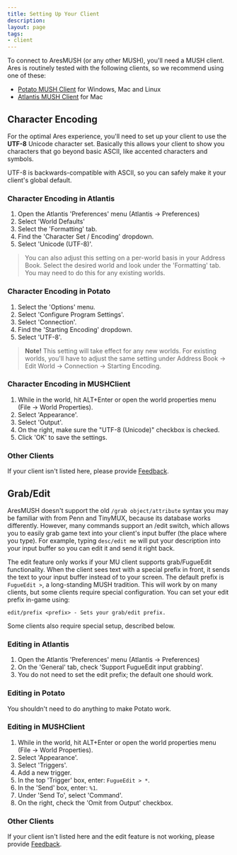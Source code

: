 ```yaml
---
title: Setting Up Your Client
description:
layout: page
tags: 
- client
---
```


To connect to AresMUSH (or any other MUSH), you'll need a MUSH client.  Ares is routinely tested with the following clients, so we recommend using one of these:

* [Potato MUSH Client](http://www.potatomushclient.com/) for Windows, Mac and Linux
* [Atlantis MUSH Client](http://www.riverdark.net/atlantis/) for Mac 

## Character Encoding

For the optimal Ares experience, you'll need to set up your client to use the **UTF-8** Unicode character set.  Basically this allows your client to show you characters that go beyond basic ASCII, like accented characters and symbols.

UTF-8 is backwards-compatible with ASCII, so you can safely make it your client's global default.

### Character Encoding in Atlantis

1. Open the Atlantis 'Preferences' menu (Atlantis -> Preferences)
2. Select 'World Defaults'
3. Select the 'Formatting' tab.
4. Find the 'Character Set / Encoding' dropdown.
5. Select 'Unicode (UTF-8)'.

> You can also adjust this setting on a per-world basis in your Address Book.  Select the desired world and look under the 'Formatting' tab.  You may need to do this for any existing worlds.

### Character Encoding in Potato

1. Select the 'Options' menu.
2. Select 'Configure Program Settings'.
3. Select 'Connection'.
4. Find the 'Starting Encoding' dropdown.
5. Select 'UTF-8'.

> **Note!**   This setting will take effect for any new worlds.  For existing worlds, you'll have to adjust the same setting under Address Book -> Edit World -> Connection -> Starting Encoding.

### Character Encoding in MUSHClient

1. While in the world, hit ALT+Enter or open the world properties menu (File -> World Properties). 
2. Select 'Appearance'.
3. Select 'Output'.
4. On the right, make sure the "UTF-8 (Unicode)" checkbox is checked.
5. Click 'OK' to save the settings.

### Other Clients

If your client isn't listed here, please provide [Feedback](/feedback).
 
## Grab/Edit

AresMUSH doesn't support the old `/grab object/attribute` syntax you may be familiar with from Penn and TinyMUX, because its database works differently.  However, many commands support an /edit switch, which allows you to easily grab game text into your client's input buffer (the place where you type).  For example, typing `desc/edit me` will put your description into your input buffer so you can edit it and send it right back.

The edit feature only works if your MU client supports grab/FugueEdit functionality.  When the client sees text with a special prefix in front, it sends the text to your input buffer instead of to your screen.  The default prefix is `FugueEdit >`, a long-standing MUSH tradition.  This will work by on many clients, but some clients require special configuration.  You can set your edit prefix in-game using:

    edit/prefix <prefix> - Sets your grab/edit prefix.

Some clients also require special setup, described below.

### Editing in Atlantis

1. Open the Atlantis 'Preferences' menu (Atlantis -> Preferences)
2. On the 'General' tab, check 'Support FugueEdit input grabbing'.
3. You do not need to set the edit prefix; the default one should work.

### Editing in Potato

You shouldn't need to do anything to make Potato work.

### Editing in MUSHClient

1. While in the world, hit ALT+Enter or open the world properties menu (File -> World Properties). 
2. Select 'Appearance'.
3. Select 'Triggers'.
4. Add a new trigger.
5. In the top 'Trigger' box, enter:  `FugueEdit > *`.
6. In the 'Send' box, enter: `%1`.
7. Under 'Send To', select 'Command'.
8. On the right, check the 'Omit from Output' checkbox.

### Other Clients

If your client isn't listed here and the edit feature is not working, please provide [Feedback](/feedback).